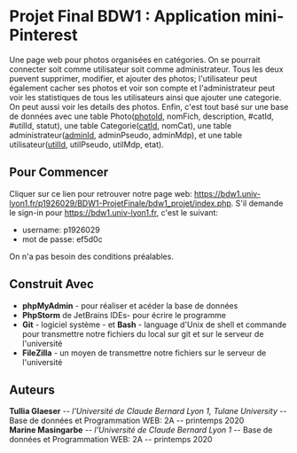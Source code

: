 # Projet Final BDW1 : Application mini-Pinterest

Une page web pour photos organisées en catégories. On se pourrait connecter soit comme utilisateur soit comme administrateur. Tous les deux puevent supprimer,
modifier, et ajouter des photos; l'utilisateur peut également cacher ses photos et voir son compte et l'administrateur peut voir les
statistiques de tous les utilisateurs ainsi que ajouter une categorie. On peut aussi voir les details des photos. Enfin, c'est tout
basé sur une base de données avec une table Photo(<ins>photoId</ins>, nomFich, description, &#35;catId, &#35;utilId, statut), une table 
Categorie(<ins>catId</ins>, nomCat), une table administrateur(<ins>adminId</ins>, adminPseudo, adminMdp), et une table utilisateur(<ins>utilId</ins>, utilPseudo, utilMdp, etat).

## Pour Commencer

Cliquer sur ce lien pour retrouver notre page web: https://bdw1.univ-lyon1.fr/p1926029/BDW1-ProjetFinale/bdw1_projet/index.php. S'il demande le sign-in pour https://bdw1.univ-lyon1.fr,
c'est le suivant:
- username: p1926029
- mot de passe: ef5d0c  
 

On n'a pas besoin des conditions préalables.

## Construit Avec

- **phpMyAdmin** - pour réaliser et acéder la base de données
- **PhpStorm** de JetBrains IDEs- pour écrire le programme
- **Git** - logiciel système - et **Bash** - language d'Unix de shell et commande pour transmettre notre fichiers du local sur git et sur le serveur de l'université
- **FileZilla** - un moyen de transmettre notre fichiers sur le serveur de l'université


## Auteurs

**Tullia Glaeser** -- *l'Université de Claude Bernard Lyon 1, Tulane University* -- Base de données et Programmation WEB: 2A -- printemps 2020  
**Marine Masingarbe** -- *l'Université de Claude Bernard Lyon 1* -- Base de données et Programmation WEB: 2A -- printemps 2020